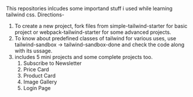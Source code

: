 This repositories inlcudes some importand stuff i used while learning tailwind css. Directions-
1) To create a new project, fork files from simple-tailwind-starter for basic project or webpack-tailwind-starter for some advanced projects.
2) To know about predefined classes of tailwind for various uses, use tailwind-sandbox -> tailwind-sandbox-done and check the code along with its ussage.
3) includes 5 mini projects and some complete projects too.
      1) Subscribe to Newsletter
      2) Price Card
      3) Product Card
      4) Image Gallery
      5) Login Page

